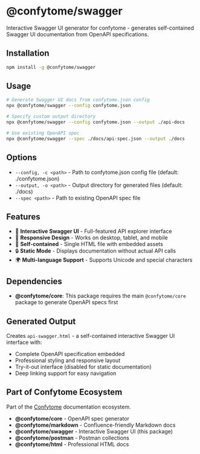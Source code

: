 # @confytome/swagger

Interactive Swagger UI generator for confytome - generates self-contained Swagger UI documentation from OpenAPI specifications.

## Installation

```bash
npm install -g @confytome/swagger
```

## Usage

```bash
# Generate Swagger UI docs from confytome.json config
npx @confytome/swagger --config confytome.json

# Specify custom output directory
npx @confytome/swagger --config confytome.json --output ./api-docs

# Use existing OpenAPI spec
npx @confytome/swagger --spec ./docs/api-spec.json --output ./docs
```

## Options

- `--config, -c <path>` - Path to confytome.json config file (default: ./confytome.json)
- `--output, -o <path>` - Output directory for generated files (default: ./docs)
- `--spec <path>` - Path to existing OpenAPI spec file

## Features

- 🎨 **Interactive Swagger UI** - Full-featured API explorer interface
- 📱 **Responsive Design** - Works on desktop, tablet, and mobile
- 🎯 **Self-contained** - Single HTML file with embedded assets
- 🔒 **Static Mode** - Displays documentation without actual API calls
- 🌍 **Multi-language Support** - Supports Unicode and special characters

## Dependencies

- **@confytome/core**: This package requires the main `@confytome/core` package to generate OpenAPI specs first

## Generated Output

Creates `api-swagger.html` - a self-contained interactive Swagger UI interface with:
- Complete OpenAPI specification embedded
- Professional styling and responsive layout
- Try-it-out interface (disabled for static documentation)
- Deep linking support for easy navigation

## Part of Confytome Ecosystem

Part of the [Confytome](https://github.com/n-ae/confytome) documentation ecosystem.

- **@confytome/core** - OpenAPI spec generator
- **@confytome/markdown** - Confluence-friendly Markdown docs
- **@confytome/swagger** - Interactive Swagger UI (this package)
- **@confytome/postman** - Postman collections
- **@confytome/html** - Professional HTML docs

